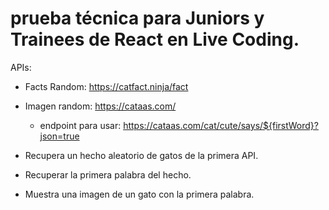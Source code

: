 # prueba técnica para Juniors y Trainees de React en Live Coding.

APIs:

- Facts Random: https://catfact.ninja/fact
- Imagen random: https://cataas.com/
  - endpoint para usar: https://cataas.com/cat/cute/says/${firstWord}?json=true

 - Recupera un hecho aleatorio de gatos de la primera API.
 - Recuperar la primera palabra del hecho.
 - Muestra una imagen de un gato con la primera palabra.